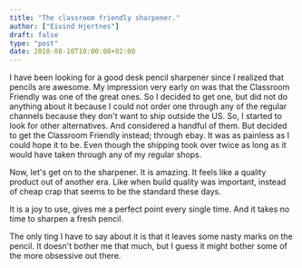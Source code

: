 ```yaml
---
title: "The classroom friendly sharpener."
author: ["Eivind Hjertnes"]
draft: false
type: "post"
date: 2018-08-10T10:00:00+02:00
---
```


I have been looking for a good desk pencil sharpener since I realized
that pencils are awesome. My impression very early on was that the
Classroom Friendly was one of the great ones. So I decided to get one,
but did not do anything about it because I could not order one through
any of the regular channels because they don't want to ship outside the
US. So, I started to look for other alternatives. And considered a
handful of them. But decided to get the Classroom Friendly instead;
through ebay. It was as painless as I could hope it to be. Even though
the shipping took over twice as long as it would have taken through any
of my regular shops.

Now, let's get on to the sharpener. It is amazing. It feels like a
quality product out of another era. Like when build quality was
important, instead of cheap crap that seems to be the standard these
days.

It is a joy to use, gives me a perfect point every single time. And it
takes no time to sharpen a fresh pencil.

The only ting I have to say about it is that it leaves some nasty marks
on the pencil. It doesn't bother me that much, but I guess it might
bother some of the more obsessive out there.
